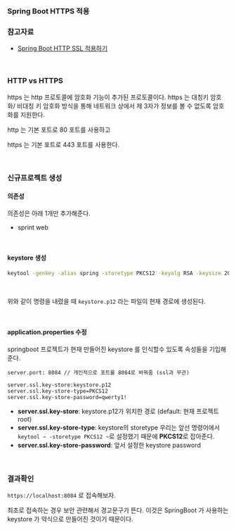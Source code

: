 ### Spring Boot HTTPS 적용



### 참고자료

- [Spring Boot HTTP SSL 적용하기](https://velog.io/@cho876/Springboot-httpsSSL-%EC%A0%81%EC%9A%A9%ED%95%98%EA%B8%B0)

<br>



### HTTP vs HTTPS

https 는 http 프로토콜에 암호화 기능이 추가된 프로토콜이다. https 는 대칭키 암호화/ 비대칭 키 암호화 방식을 통해 네트워크 상에서 제 3자가 정보를 볼 수 없도록 암호화를 지원한다.<br>

http 는 기본 포트로 80 포트를 사용하고

https 는 기본 포트로 443 포트를 사용한다.

<br>



### 신규프로젝트 생성

#### 의존성

의존성은 아래 1개만 추가해준다.

- sprint web 

<br>



#### keystore 생성

```bash
keytool -genkey -alias spring -storetype PKCS12 -keyalg RSA -keysize 2048 -keystore keystore.p12 -validity 4000
```

<br>



위와 같이 명령을 내렸을 때 `keystore.p12` 라는 파일이 현재 경로에 생성된다.<br>

<br>



#### application.properties 수정

springboot 프로젝트가 현재 만들어진 keystore 를 인식할수 있도록 속성들을 기입해준다.

```properties
server.port: 8084 // 개인적으로 포트를 8084로 바꿔줌 (ssl과 무관)

server.ssl.key-store:keystore.p12
server.ssl.key-store-type=PKCS12
server.ssl.key-store-password=qwerty1!
```

- **server.ssl.key-store**: keystore.p12가 위치한 경로 (default: 현재 프로젝트 root)
- **server.ssl.key-store-type**: keystore의 storetype
  우리는 앞선 명령어에서 `keytool ~ -storetype PKCS12 ~`로 설정했기 때문에 **PKCS12**로 잡아준다.
- **server.ssl.key-store-password**: 앞서 설정한 keystore password

<br>



### 결과확인

`https://localhost:8084` 로 접속해보자.

최초로 접속하는 경우 보안 관련해서 경고문구가 뜬다. 이것은 SpringBoot 가 사용하는 keystore 가 약식으로 만들어진 것이기 때문이다.

<br>

